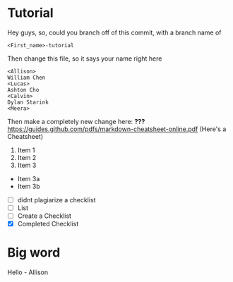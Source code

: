 # Tutorial
Hey guys, so, could you branch off of this commit, with a branch name of
```
<First_name>-tutorial
```

Then change this file, so it says your name right here
```
<Allison>
William Chen
<Lucas>
Ashton Cho
<Calvin>
Dylan Starink
<Meera>
```

Then make a completely new change here: 
**???**
https://guides.github.com/pdfs/markdown-cheatsheet-online.pdf
(Here's a Cheatsheet)

1. Item 1
2. Item 2
3. Item 3
 * Item 3a
 * Item 3b

- [ ] didnt plagiarize a checklist
- [ ] List
- [ ] Create a Checklist
- [x] Completed Checklist 

<h1>Big word</h1>
Hello - Allison
